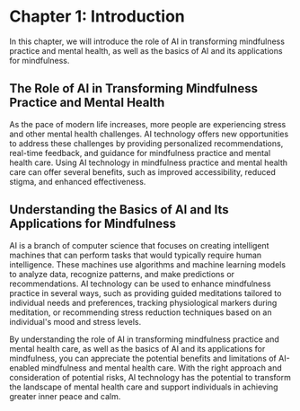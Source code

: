 Chapter 1: Introduction
=======================

In this chapter, we will introduce the role of AI in transforming mindfulness practice and mental health, as well as the basics of AI and its applications for mindfulness.

The Role of AI in Transforming Mindfulness Practice and Mental Health
---------------------------------------------------------------------

As the pace of modern life increases, more people are experiencing stress and other mental health challenges. AI technology offers new opportunities to address these challenges by providing personalized recommendations, real-time feedback, and guidance for mindfulness practice and mental health care. Using AI technology in mindfulness practice and mental health care can offer several benefits, such as improved accessibility, reduced stigma, and enhanced effectiveness.

Understanding the Basics of AI and Its Applications for Mindfulness
-------------------------------------------------------------------

AI is a branch of computer science that focuses on creating intelligent machines that can perform tasks that would typically require human intelligence. These machines use algorithms and machine learning models to analyze data, recognize patterns, and make predictions or recommendations. AI technology can be used to enhance mindfulness practice in several ways, such as providing guided meditations tailored to individual needs and preferences, tracking physiological markers during meditation, or recommending stress reduction techniques based on an individual's mood and stress levels.

By understanding the role of AI in transforming mindfulness practice and mental health care, as well as the basics of AI and its applications for mindfulness, you can appreciate the potential benefits and limitations of AI-enabled mindfulness and mental health care. With the right approach and consideration of potential risks, AI technology has the potential to transform the landscape of mental health care and support individuals in achieving greater inner peace and calm.
